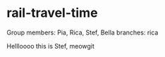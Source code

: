 # rail-travel-time

Group members: Pia, Rica, Stef, Bella
branches: rica


Hellloooo this is Stef, meowgit
